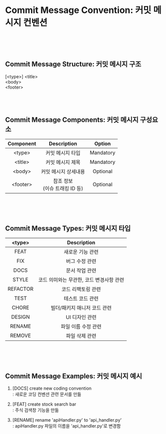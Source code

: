# Commit Message Convention: 커밋 메시지 컨벤션
<br />
<br />
<br />

## Commit Message Structure: 커밋 메시지 구조
[\<type\>] \<title\> <br />
\<body\> <br />
\<footer\> <br />
<br />
<br />
<br />

## Commit Message Components: 커밋 메시지 구성요소
| Component | Description            | Option    |
|:---------:|:----------------------:|:---------:|
| \<type\>    | 커밋 메시지 타입              | Mandatory |
| \<title\>   | 커밋 메시지 제목              | Mandatory |
| \<body\>    | 커밋 메시지 상세내용            | Optional  |
| \<footer\>  | 참조 정보<br>(이슈 트래킹 ID 등) | Optional  |
<br />
<br />
<br />

## Commit Message Types: 커밋 메시지 타입
| \<type\> | Description             |
|:--------:|:-----------------------:|
| FEAT     | 새로운 기능 관련               |
| FIX      | 버그 수정 관련                |
| DOCS     | 문서 작업 관련                |
| STYLE    | 코드 의미와는 무관한, 코드 변경사항 관련 |
| REFACTOR | 코드 리팩토링 관련              |
| TEST     | 테스트 코드 관련               |
| CHORE    | 빌더/패키지 매니저 코드 관련        |
| DESIGN   | UI 디자인 관련               |
| RENAME   | 파일 이름 수정 관련             |
| REMOVE   | 파일 삭제 관련                |
<br />
<br />
<br />

## Commit Message Examples: 커밋 메시지 예시
1. [DOCS] create new coding convention <br />: 새로운 코딩 컨벤션 관련 문서를 만듦 <br />

2. [FEAT] create stock search bar <br />: 주식 검색창 기능을 만듦 <br />

3. [RENAME] rename 'apiHandler.py' to 'api_handler.py' <br />: apiHandler.py 파일의 이름을 'api_handler.py'로 변경함 <br />
